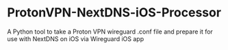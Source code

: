 # ProtonVPN-NextDNS-iOS-Processor
A Python tool to take a Proton VPN wireguard .conf file and prepare it for use with NextDNS on iOS via Wireguard iOS app

